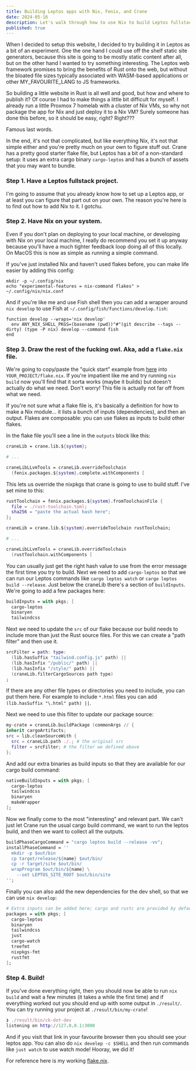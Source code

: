 ```yaml
---
title: Building Leptos apps with Nix, Fenix, and Crane
date: 2024-05-16
description: Let's walk through how to use Nix to build Leptos fullstack apps with nightly Rust, taking care of the server program, client WASM, and assets.
published: true
---
```


When I decided to setup this website, I decided to try building it in Leptos as a bit of an experiment. One the one hand I could use off the shelf static site generators, because this site is going to be mostly static content after all, but on the other hand I wanted to try something interesting. The Leptos web framework promises to bring the benefits of Rust onto the web, but without the bloated file sizes typically associated with WASM-based applications or other MY_FAVOURITE_LANG to JS frameworks.

So building a little website in Rust is all well and good, but how and where to publish it? Of course I had to make things a little bit difficult for myself. I already run a little Proxmox 7 homelab with a cluster of Nix VMs, so why not package the app for Nix and just deploy it to a Nix VM? Surely someone has done this before, so it should be easy, right? Right???

Famous last words.

In the end, it's not that complicated, but like everything Nix, it's not that simple either and you're pretty much on your own to figure stuff out. Crane has a pretty good starter flake file, but Leptos has a bit of a non-standard setup: it uses an extra cargo binary `cargo-leptos` and has a bunch of assets that you may want to bundle.

### Step 1. Have a Leptos fullstack project.

I'm going to assume that you already know how to set up a Leptos app, or at least you can figure that part out on your own. The reason you're here is to find out how to add Nix to it. I gotchu.

### Step 2. Have Nix on your system.

Even if you don't plan on deploying to your local machine, or developing with Nix on your local machine, I really do recommend you set it up anyway because you'll have a much tighter feedback loop doing all of this locally. On MacOS this is now as simple as running a simple command.

If you've just installed Nix and haven't used flakes before, you can make life easier by adding this config:

```fish
mkdir -p ~/.config/nix
echo "experimental-features = nix-command flakes" > ~/.config/nix/nix.conf
```

And if you're like me and use Fish shell then you can add a wrapper around `nix develop` to use Fish at `~/.config/fish/functions/develop.fish`:

```fish
function develop --wraps='nix develop'
  env ANY_NIX_SHELL_PKGS=(basename (pwd))"#"(git describe --tags --dirty) (type -P nix) develop --command fish
end
```

### Step 3. Draw the rest of the fucking owl. Aka, add a `flake.nix` file.

We're going to copy/paste the "quick start" example from [here](https://crane.dev/examples/quick-start.html) into `YOUR_PROJECT/flake.nix`. If you're impatient like me and try running `nix build` now you'll find that it sorta works (maybe it builds) but doesn't actually do what we need. Don't worry! This file is actually not far off from what we need.

If you're not sure what a flake file is, it's basically a definition for how to make a Nix module... it lists a bunch of inputs (dependencies), and then an output. Flakes are composable: you can use flakes as inputs to build other flakes. 

In the flake file you'll see a line in the `outputs` block like this:

```nix
craneLib = crane.lib.${system};

# ...

craneLibLLvmTools = craneLib.overrideToolchain
  (fenix.packages.${system}.complete.withComponents [
```

This lets us override the nixpkgs that crane is going to use to build stuff. I've set mine to this:

```nix
rustToolchain = fenix.packages.${system}.fromToolchainFile {
  file = ./rust-toolchain.toml;
  sha256 = "paste the actual hash here";
};

craneLib = crane.lib.${system}.overrideToolchain rustToolchain;

# ...

craneLibLLvmTools = craneLib.overrideToolchain
  (rustToolchain.withComponents [
```

You can usually just get the right hash value to use from the error message the first time you try to build. Next we need to add `cargo-leptos` so that we can run our Leptos commands like `cargo leptos watch` or `cargo leptos build --release`. Just below the craneLib there's a section of `buildInputs`. We're going to add a few packages here:

```nix
buildInputs = with pkgs; [
  cargo-leptos
  binaryen
  tailwindcss
```

Next we need to update the `src` of our flake because our build needs to include more than just the Rust source files. For this we can create a "path filter" and then use it.

```nix
srcFilter = path: type:
  (lib.hasSuffix "tailwind.config.js" path) ||
  (lib.hasInfix "/public/" path) ||
  (lib.hasInfix "/style/" path) ||
  (craneLib.filterCargoSources path type)
;
```

If there are any other file types or directories you need to include, you can put them here. For example to include `*.html` files you can add `(lib.hasSuffix "\.html" path) ||`.

Next we need to use this filter to update our package source:

```nix
my-crate = craneLib.buildPackage (commonArgs // {
inherit cargoArtifacts;
src = lib.cleanSourceWith {
  src = craneLib.path ./.; # the original src
  filter = srcFilter; # the filter we defined above
};
```

And add our extra binaries as build inputs so that they are available for our cargo build command:

```nix
nativeBuildInputs = with pkgs; [
  cargo-leptos
  tailwindcss
  binaryen
  makeWrapper
];
```

Now we finally come to the most "interesting" and relevant part. We can't just let Crane run the usual cargo build command, we want to run the leptos build, and then we want to collect all the outputs.

```nix
buildPhaseCargoCommand = "cargo leptos build --release -vv";
installPhaseCommand = ''
  mkdir -p $out/bin
  cp target/release/${name} $out/bin/
  cp -r target/site $out/bin/
  wrapProgram $out/bin/${name} \
    --set LEPTOS_SITE_ROOT $out/bin/site
'';
```

Finally you can also add the new dependencies for the dev shell, so that we can use `nix develop`:

```nix
# Extra inputs can be added here; cargo and rustc are provided by default.
packages = with pkgs; [
  cargo-leptos
  binaryen
  tailwindcss
  just
  cargo-watch
  treefmt
  nixpkgs-fmt
  rustfmt
];
```

### Step 4. Build!

If you've done everything right, then you should now be able to run `nix build` and wait a few minutes (it takes a while the first time) and if everything worked out you should end up with some output in `./result/`. You can try running your project at `./result/bin/my-crate`!

```nix
❯ ./result/bin/ck-dot-dev
listening on http://127.0.0.1:3000
```

And if you visit that link in your favourite browser then you should see your leptos app. You can also do `nix develep -c $SHELL` and then run commands like `just watch` to use watch mode! Hooray, we did it!

For reference here is my working [flake.nix](https://github.com/kahnclusions/ck-dot-dev/blob/main/flake.nix).
